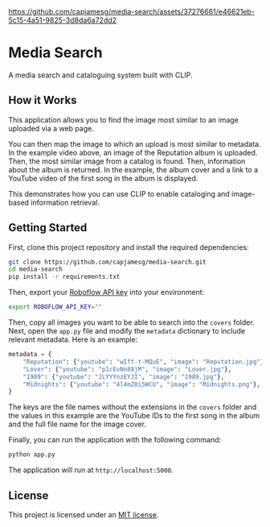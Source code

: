 https://github.com/capjamesg/media-search/assets/37276661/e46621eb-5c15-4a51-9825-3d8da6a72dd2

# Media Search

A media search and cataloguing system built with CLIP.

## How it Works

This application allows you to find the image most similar to an image uploaded via a web page.

You can then map the image to which an upload is most similar to metadata. In the example video above, an image of the Reputation album is uploaded. Then, the most similar image from a catalog is found. Then, information about the album is returned. In the example, the album cover and a link to a YouTube video of the first song in the album is displayed.

This demonstrates how you can use CLIP to enable cataloging and image-based information retrieval.

## Getting Started

First, clone this project repository and install the required dependencies:

```bash
git clone https://github.com/capjamesg/media-search.git
cd media-search
pip install -r requirements.txt
```

Then, export your [Roboflow API key](https://docs.roboflow.com/api-reference/authentication#retrieve-an-api-key) into your environment:

```bash
export ROBOFLOW_API_KEY=""
```

Then, copy all images you want to be able to search into the `covers` folder. Next, open the `app.py` file and modify the `metadata` dictionary to include relevant metadata. Here is an example:

```python
metadata = {
    "Reputation": {"youtube": "wIft-t-MQuE", "image": "Reputation.jpg"},
    "Lover": {"youtube": "p1cEvNn88jM", "image": "Lover.jpg"},
    "1989": {"youtube": "JLYYYnzEYJI", "image": "1989.jpg"},
    "Midnights": {"youtube": "4l4mZ0i5WCU", "image": "Midnights.png"},
}
```

The keys are the file names without the extensions in the `covers` folder and the values in this example are the YouTube IDs to the first song in the album and the full file name for the image cover.

Finally, you can run the application with the following command:

```bash
python app.py
```

The application will run at `http://localhost:5000`.

## License

This project is licensed under an [MIT license](LICENSE).
